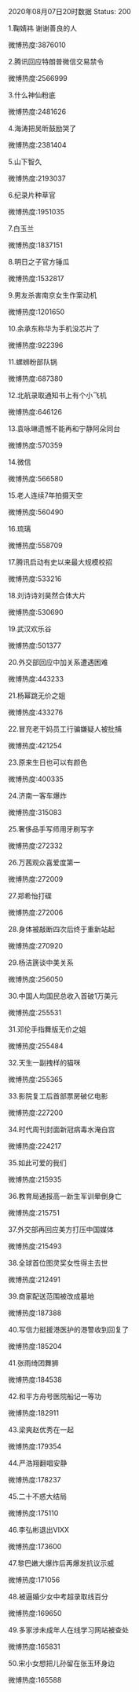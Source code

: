 2020年08月07日20时数据
Status: 200

1.鞠婧祎 谢谢善良的人

微博热度:3876010

2.腾讯回应特朗普微信交易禁令

微博热度:2566999

3.什么神仙粉底

微博热度:2481626

4.海涛把吴昕鼓励哭了

微博热度:2381404

5.山下智久

微博热度:2193037

6.纪录片种草官

微博热度:1951035

7.白玉兰

微博热度:1837151

8.明日之子官方锤瓜

微博热度:1532817

9.男友杀害南京女生作案动机

微博热度:1201650

10.余承东称华为手机没芯片了

微博热度:922396

11.螺蛳粉部队锅

微博热度:687380

12.北航录取通知书上有个小飞机

微博热度:646126

13.袁咏琳遗憾不能再和宁静阿朵同台

微博热度:570359

14.微信

微博热度:566580

15.老人连续7年拍摄天空

微博热度:560490

16.琉璃

微博热度:558709

17.腾讯启动有史以来最大规模校招

微博热度:533216

18.刘诗诗刘昊然合体大片

微博热度:530690

19.武汉欢乐谷

微博热度:501377

20.外交部回应中加关系遭遇困难

微博热度:443233

21.杨幂跳无价之姐

微博热度:433276

22.冒充老干妈员工行骗嫌疑人被批捕

微博热度:421254

23.原来生日也可以有颜色

微博热度:400335

24.济南一客车爆炸

微博热度:315083

25.奢侈品手写师用牙刷写字

微博热度:272332

26.万茜观众喜爱度第一

微博热度:272009

27.郑希怡打碟

微博热度:272006

28.身体被敲断四次后终于重新站起

微博热度:270920

29.杨洁篪谈中美关系

微博热度:256050

30.中国人均国民总收入首破1万美元

微博热度:255531

31.邓伦手指舞版无价之姐

微博热度:255484

32.天生一副拽样的猫咪

微博热度:255365

33.影院复工后首部票房破亿电影

微博热度:227200

34.时代周刊封面新冠病毒水淹白宫

微博热度:224217

35.如此可爱的我们

微博热度:215935

36.教育局通报高一新生军训晕倒身亡

微博热度:215751

37.外交部再回应美方打压中国媒体

微博热度:215493

38.全球首位图灵奖女性得主去世

微博热度:212491

39.商家配送范围被改成墓地

微博热度:187388

40.写信力挺援港医护的港警收到回复了

微博热度:185204

41.张雨绮团舞狮

微博热度:184538

42.和平方舟号医院船记一等功

微博热度:182911

43.梁爽赵优秀在一起

微博热度:179354

44.严浩翔翻唱安静

微博热度:178237

45.二十不惑大结局

微博热度:175110

46.李弘彬退出VIXX

微博热度:173600

47.黎巴嫩大爆炸后再爆发抗议示威

微博热度:171056

48.被逼婚少女中考超录取线百分

微博热度:169650

49.多家涉未成年人在线学习网站被查处

微博热度:165831

50.宋小女想把儿孙留在张玉环身边

微博热度:165588

